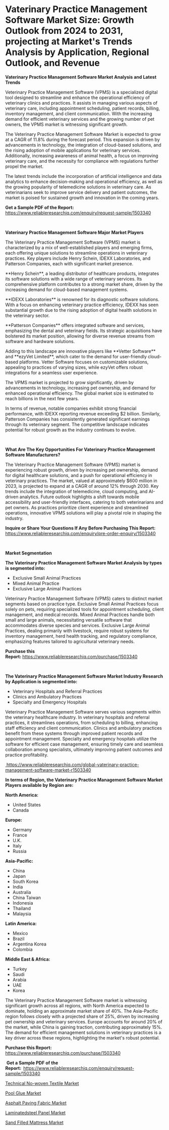 <p><h1>Vaterinary Practice Management Software Market Size: Growth Outlook from 2024 to 2031, projecting at Market's Trends Analysis by Application, Regional Outlook, and Revenue</h1></p><p><strong>Vaterinary Practice Management Software Market Analysis and Latest Trends</strong></p>
<p><p>Veterinary Practice Management Software (VPMS) is a specialized digital tool designed to streamline and enhance the operational efficiency of veterinary clinics and practices. It assists in managing various aspects of veterinary care, including appointment scheduling, patient records, billing, inventory management, and client communication. With the increasing demand for efficient veterinary services and the growing number of pet owners, the VPMS market is witnessing significant growth.</p><p>The Veterinary Practice Management Software Market is expected to grow at a CAGR of 11.8% during the forecast period. This expansion is driven by advancements in technology, the integration of cloud-based solutions, and the rising adoption of mobile applications for veterinary services. Additionally, increasing awareness of animal health, a focus on improving veterinary care, and the necessity for compliance with regulations further propel the market. </p><p>The latest trends include the incorporation of artificial intelligence and data analytics to enhance decision-making and operational efficiency, as well as the growing popularity of telemedicine solutions in veterinary care. As veterinarians seek to improve service delivery and patient outcomes, the market is poised for sustained growth and innovation in the coming years.</p></p>
<p><strong>Get a Sample PDF of the Report:&nbsp;</strong> <a href="https://www.reliableresearchiq.com/enquiry/request-sample/1503340?utm_campaign=1088&utm_medium=2&utm_source=Github&utm_content=ia&utm_term=27122024&utm_id=vaterinary-practice-management-software">https://www.reliableresearchiq.com/enquiry/request-sample/1503340</a></p>
<p>&nbsp;</p>
<p><strong>Vaterinary Practice Management Software Major Market Players</strong></p>
<p><p>The Veterinary Practice Management Software (VPMS) market is characterized by a mix of well-established players and emerging firms, each offering unique solutions to streamline operations in veterinary practices. Key players include Henry Schein, IDEXX Laboratories, and Patterson Companies, each with significant market presence.</p><p>**Henry Schein**, a leading distributor of healthcare products, integrates its software solutions with a wide range of veterinary services. Its comprehensive platform contributes to a strong market share, driven by the increasing demand for cloud-based management systems.</p><p>**IDEXX Laboratories** is renowned for its diagnostic software solutions. With a focus on enhancing veterinary practice efficiency, IDEXX has seen substantial growth due to the rising adoption of digital health solutions in the veterinary sector.</p><p>**Patterson Companies** offers integrated software and services, emphasizing the dental and veterinary fields. Its strategic acquisitions have bolstered its market position, allowing for diverse revenue streams from software and hardware solutions.</p><p>Adding to this landscape are innovative players like **Vetter Software** and **ezyVet Limited**, which cater to the demand for user-friendly cloud-based platforms. Vetter Software focuses on customizable solutions, appealing to practices of varying sizes, while ezyVet offers robust integrations for a seamless user experience.</p><p>The VPMS market is projected to grow significantly, driven by advancements in technology, increasing pet ownership, and demand for enhanced operational efficiency. The global market size is estimated to reach billions in the next few years.</p><p>In terms of revenue, notable companies exhibit strong financial performance, with IDEXX reporting revenue exceeding $2 billion. Similarly, Patterson Companies has consistently generated significant earnings through its veterinary segment. The competitive landscape indicates potential for robust growth as the industry continues to evolve.</p></p>
<p>&nbsp;</p>
<p><strong>What Are The Key Opportunities For Vaterinary Practice Management Software Manufacturers?</strong></p>
<p><p>The Veterinary Practice Management Software (VPMS) market is experiencing robust growth, driven by increasing pet ownership, demand for digital healthcare solutions, and a push for operational efficiency in veterinary practices. The market, valued at approximately $600 million in 2023, is projected to expand at a CAGR of around 12% through 2030. Key trends include the integration of telemedicine, cloud computing, and AI-driven analytics. Future outlook highlights a shift towards mobile accessibility and user-friendly interfaces, catering to both veterinarians and pet owners. As practices prioritize client experience and streamlined operations, innovative VPMS solutions will play a pivotal role in shaping the industry.</p></p>
<p><strong>Inquire or Share Your Questions If Any Before Purchasing This Report:</strong> <a href="https://www.reliableresearchiq.com/enquiry/pre-order-enquiry/1503340?utm_campaign=1088&utm_medium=2&utm_source=Github&utm_content=ia&utm_term=27122024&utm_id=vaterinary-practice-management-software">https://www.reliableresearchiq.com/enquiry/pre-order-enquiry/1503340</a></p>
<p>&nbsp;</p>
<p><strong>Market Segmentation</strong></p>
<p><strong>The Vaterinary Practice Management Software Market Analysis by types is segmented into:</strong></p>
<p><ul><li>Exclusive Small Animal Practices</li><li>Mixed Animal Practice</li><li>Exclusive Large Animal Practices</li></ul></p>
<p><p>Veterinary Practice Management Software (VPMS) caters to distinct market segments based on practice type. Exclusive Small Animal Practices focus solely on pets, requiring specialized tools for appointment scheduling, client management, and medical records. Mixed Animal Practices handle both small and large animals, necessitating versatile software that accommodates diverse species and services. Exclusive Large Animal Practices, dealing primarily with livestock, require robust systems for inventory management, herd health tracking, and regulatory compliance, emphasizing features tailored to agricultural veterinary needs.</p></p>
<p><strong>Purchase this Report:&nbsp;</strong><a href="https://www.reliableresearchiq.com/purchase/1503340?utm_campaign=1088&utm_medium=2&utm_source=Github&utm_content=ia&utm_term=27122024&utm_id=vaterinary-practice-management-software">https://www.reliableresearchiq.com/purchase/1503340</a></p>
<p>&nbsp;</p>
<p><strong>The Vaterinary Practice Management Software Market Industry Research by Application is segmented into:</strong></p>
<p><ul><li>Veterinary Hospitals and Referral Practices</li><li>Clinics and Ambulatory Practices</li><li>Specialty and Emergency Hospitals</li></ul></p>
<p><p>Veterinary Practice Management Software serves various segments within the veterinary healthcare industry. In veterinary hospitals and referral practices, it streamlines operations, from scheduling to billing, enhancing staff efficiency and client communication. Clinics and ambulatory practices benefit from these systems through improved patient records and appointment management. Specialty and emergency hospitals utilize the software for efficient case management, ensuring timely care and seamless collaboration among specialists, ultimately improving patient outcomes and practice profitability.</p></p>
<p><a href="https://www.reliableresearchiq.com/global-vaterinary-practice-management-software-market-r1503340?utm_campaign=1088&utm_medium=2&utm_source=Github&utm_content=ia&utm_term=27122024&utm_id=vaterinary-practice-management-software">&nbsp;https://www.reliableresearchiq.com/global-vaterinary-practice-management-software-market-r1503340</a></p>
<p><strong>In terms of Region, the Vaterinary Practice Management Software Market Players available by Region are:</strong></p>
<p>
    <p> <strong> North America: </strong>
        <ul>
            <li>United States</li>
            <li>Canada</li>
        </ul>
        </p> 
    <p> <strong> Europe: </strong>
        <ul>
            <li>Germany</li>
            <li>France</li>
            <li>U.K.</li>
            <li>Italy</li>
            <li>Russia</li>
        </ul>
        </p> 
    <p> <strong> Asia-Pacific: </strong>
        <ul>
            <li>China</li>
            <li>Japan</li>
            <li>South Korea</li>
            <li>India</li>
            <li>Australia</li>
            <li>China Taiwan</li>
            <li>Indonesia</li>
            <li>Thailand</li>
            <li>Malaysia</li>
        </ul>
        </p> 
    <p> <strong> Latin America: </strong>
        <ul>
            <li>Mexico</li>
            <li>Brazil</li>
            <li>Argentina Korea</li>
            <li>Colombia</li>
        </ul>
        </p> 
    <p> <strong> Middle East & Africa: </strong>
        <ul>
            <li>Turkey</li>
            <li>Saudi</li>
            <li>Arabia</li>
            <li>UAE</li>
            <li>Korea</li>
        </ul>
    </p>
    </p>
<p><p>The Veterinary Practice Management Software market is witnessing significant growth across all regions, with North America expected to dominate, holding an approximate market share of 40%. The Asia-Pacific region follows closely with a projected share of 25%, driven by increasing pet ownership and veterinary services. Europe accounts for around 20% of the market, while China is gaining traction, contributing approximately 15%. The demand for efficient management solutions in veterinary practices is a key driver across these regions, highlighting the market's robust potential.</p></p>
<p><strong>Purchase this Report: </strong><a href="https://www.reliableresearchiq.com/purchase/1503340?utm_campaign=1088&utm_medium=2&utm_source=Github&utm_content=ia&utm_term=27122024&utm_id=vaterinary-practice-management-software">https://www.reliableresearchiq.com/purchase/1503340</a></p>
<p>&nbsp;<strong>Get a Sample PDF of the Report:&nbsp;&nbsp;</strong><a href="https://www.reliableresearchiq.com/enquiry/request-sample/1503340?utm_campaign=1088&utm_medium=2&utm_source=Github&utm_content=ia&utm_term=27122024&utm_id=vaterinary-practice-management-software">https://www.reliableresearchiq.com/enquiry/request-sample/1503340</a></p>
<p><strong></strong></p>
<p><p><a href="https://github.com/barnickclara79/Market-Research-Report-List-1/blob/main/technical-no-woven-textile-market.md?utm_campaign=1088&utm_medium=2&utm_source=Github&utm_content=ia&utm_term=27122024&utm_id=vaterinary-practice-management-software">Technical No-woven Textile Market</a></p><p><a href="https://www.linkedin.com/pulse/whats-powering-pool-glue-market-key-growth-drivers-43-cagr-from-9n1uf?utm_campaign=1088&utm_medium=2&utm_source=Github&utm_content=ia&utm_term=27122024&utm_id=vaterinary-practice-management-software">Pool Glue Market</a></p><p><a href="https://www.linkedin.com/pulse/analysis-forecast-growing-demand-asphalt-paving-fabric-market-kavcf?utm_campaign=1088&utm_medium=2&utm_source=Github&utm_content=ia&utm_term=27122024&utm_id=vaterinary-practice-management-software">Asphalt Paving Fabric Market</a></p><p><a href="https://github.com/domoniqueluoma76/Market-Research-Report-List-1/blob/main/laminatedsteel-panel-market.md?utm_campaign=1088&utm_medium=2&utm_source=Github&utm_content=ia&utm_term=27122024&utm_id=vaterinary-practice-management-software">Laminatedsteel Panel Market</a></p><p><a href="https://www.linkedin.com/pulse/sand-filled-mattress-market-size-type-product-global-industry-uf5zf?utm_campaign=1088&utm_medium=2&utm_source=Github&utm_content=ia&utm_term=27122024&utm_id=vaterinary-practice-management-software">Sand Filled Mattress Market</a></p></p>